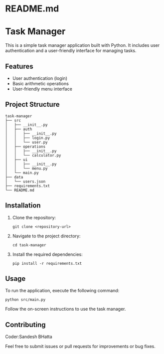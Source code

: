 # README.md

# Task Manager

This is a simple task manager application built with Python. It includes user authentication and a user-friendly interface for managing tasks.

## Features

- User authentication (login)
- Basic arithmetic operations
- User-friendly menu interface

## Project Structure

```
task-manager
├── src
│   ├── __init__.py
│   ├── auth
│   │   ├── __init__.py
│   │   ├── login.py
│   │   └── user.py
│   ├── operations
│   │   ├── __init__.py
│   │   └── calculator.py
│   ├── ui
│   │   ├── __init__.py
│   │   └── menu.py
│   └── main.py
├── data
│   └── users.json
├── requirements.txt
└── README.md
```

## Installation

1. Clone the repository:
   ```
   git clone <repository-url>
   ```
2. Navigate to the project directory:
   ```
   cd task-manager
   ```
3. Install the required dependencies:
   ```
   pip install -r requirements.txt
   ```

## Usage

To run the application, execute the following command:
```
python src/main.py
```

Follow the on-screen instructions to use the task manager.

## Contributing
Coder:Sandesh BHatta 

Feel free to submit issues or pull requests for improvements or bug fixes.